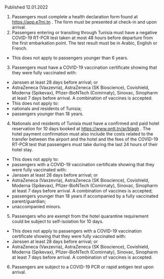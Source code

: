 Published 12.01.2022
1. Passengers must complete a health declaration form found at <a href="https://app.e7mi.tn">https://app.e7mi.tn</a> . The form must be presented at check-in and upon arrival.
2. Passengers entering or transiting through Tunisia must have a negative COVID-19 RT-PCR test taken at most 48 hours before departure from the first embarkation point. The test result must be in Arabic, English or French.
- This does not apply to passengers younger than 6 years.
3. Passengers must have a COVID-19 vaccination certificate showing that they were fully vaccinated with:
- Janssen at least 28 days before arrival; or
- AstraZeneca (Vaxzevria), AstraZeneca (SK Bioscience), Covishield, Moderna (Spikevax), Pfizer-BioNTech (Comirnaty), Sinovac, Sinopharm at least 7 days before arrival. A combination of vaccines is accepted.
- This does not apply to:
- nationals and residents of Tunisia;
- passengers younger than 18 years.
4. Nationals and residents of Tunisia must have a confirmed and paid hotel reservation for 10 days booked at <a href="https://www.ontt.tn/ar/blagh">https://www.ontt.tn/ar/blagh</a> . The hotel payment confirmation must also include the costs related to the transfer between the airport and the hotel and the fees of the COVID-19 RT-PCR test that passengers must take during the last 24 hours of their hotel stay.
- This does not apply to:
- passengers with a COVID-19 vaccination certificate showing that they were fully vaccinated with:
- Janssen at least 28 days before arrival; or
- AstraZeneca (Vaxzevria), AstraZeneca (SK Bioscience), Covishield, Moderna (Spikevax), Pfizer-BioNTech (Comirnaty), Sinovac, Sinopharm at least 7 days before arrival. A combination of vaccines is accepted;
- passengers younger than 18 years if accompanied by a fully vaccinated parent/guardian;
- unaccompanied minors.
5. Passengers who are exempt from the hotel quarantine requirement could be subject to self-isolation for 10 days.
- This does not apply to passengers with a COVID-19 vaccination certificate showing that they were fully vaccinated with:
- Janssen at least 28 days before arrival; or
- AstraZeneca (Vaxzevria), AstraZeneca (SK Bioscience), Covishield, Moderna (Spikevax), Pfizer-BioNTech (Comirnaty), Sinovac, Sinopharm at least 7 days before arrival. A combination of vaccines is accepted.
6. Passengers are subject to a COVID-19 PCR or rapid antigen test upon arrival.